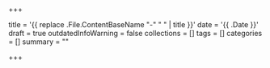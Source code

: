 +++

title = '{{ replace .File.ContentBaseName "-" " " | title }}'
date = '{{ .Date }}'
draft = true
outdatedInfoWarning = false
collections = []
tags = []
categories = []
summary = ""

+++
